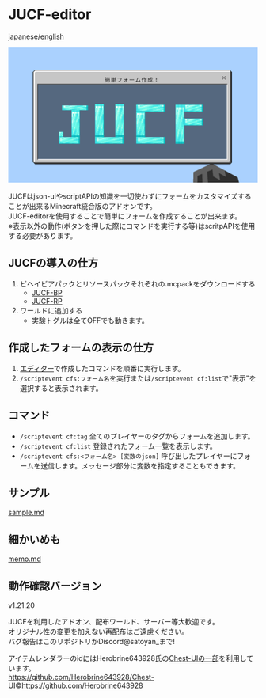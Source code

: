 # JUCF-editor

japanese/[english](./README_english.md)

![jucf icon](./sample_images/JUCF_icon.png)

JUCFはjson-uiやscriptAPIの知識を一切使わずにフォームをカスタマイズすることが出来るMinecraft統合版のアドオンです。<br>
JUCF-editorを使用することで簡単にフォームを作成することが出来ます。<br>
※表示以外の動作(ボタンを押した際にコマンドを実行する等)はscritpAPIを使用する必要があります。

## JUCFの導入の仕方

1. ビヘイビアパックとリソースパックそれぞれの.mcpackをダウンロードする
   - [JUCF-BP](https://github.com/Satoyans/JUCF-BP/releases)
   - [JUCF-RP](https://github.com/Satoyans/JUCF-RP/releases)
2. ワールドに追加する
    - 実験トグルは全てOFFでも動きます。

## 作成したフォームの表示の仕方

1. [エディター](https://satoyans.github.io/JUCF-editor/)で作成したコマンドを順番に実行します。
2. `/scriptevent cfs:フォーム名`を実行または`/scriptevent cf:list`で"表示"を選択すると表示されます。

## コマンド

- `/scriptevent cf:tag` 全てのプレイヤーのタグからフォームを追加します。
- `/scriptevent cf:list` 登録されたフォーム一覧を表示します。
- `/scriptevent cfs:<フォーム名> [変数のjson]` 呼び出したプレイヤーにフォームを送信します。メッセージ部分に変数を指定することもできます。

## サンプル

[sample.md](./sample.md)

## 細かいめも

[memo.md](./memo.md)

## 動作確認バージョン

v1.21.20

JUCFを利用したアドオン、配布ワールド、サーバー等大歓迎です。<br>
オリジナル性の変更を加えない再配布はご遠慮ください。<br>
バグ報告はこのリポジトリかDiscord@satoyan_まで!

アイテムレンダラーのidにはHerobrine643928氏の[Chest-UIの一部](https://github.com/Herobrine643928/Chest-UI/blob/main/BP/scripts/extensions/typeIds.js)を利用しています。<br>
<https://github.com/Herobrine643928/Chest-UI>©<https://github.com/Herobrine643928>
